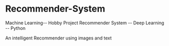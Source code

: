 # Recommender-System
Machine Learning-- Hobby Project
Recommender System -- Deep Learning -- Python

An intelligent Recommender using images and text
